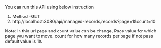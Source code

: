 You can run this API using below instruction

1. Method -GET
2. http://localhost:3080/api/managed-records/records?page=1&count=10

Note: In this url page and count value can be change, Page value for which page you want to move.
      count for how many records per page if not pass default value is 10.